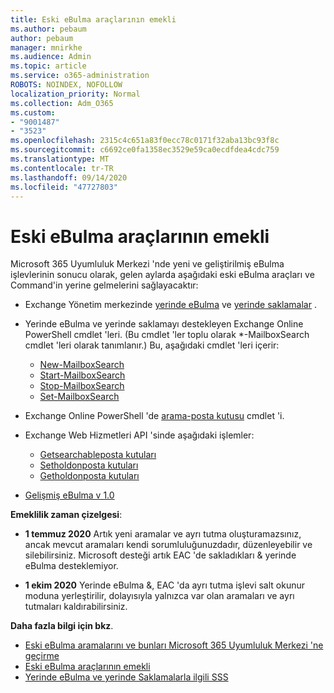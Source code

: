 ```yaml
---
title: Eski eBulma araçlarının emekli
ms.author: pebaum
author: pebaum
manager: mnirkhe
ms.audience: Admin
ms.topic: article
ms.service: o365-administration
ROBOTS: NOINDEX, NOFOLLOW
localization_priority: Normal
ms.collection: Adm_O365
ms.custom:
- "9001487"
- "3523"
ms.openlocfilehash: 2315c4c651a83f0ecc78c0171f32aba13bc93f8c
ms.sourcegitcommit: c6692ce0fa1358ec3529e59ca0ecdfdea4cdc759
ms.translationtype: MT
ms.contentlocale: tr-TR
ms.lasthandoff: 09/14/2020
ms.locfileid: "47727803"
---
```

# <a name="retirement-of-legacy-ediscovery-tools"></a>Eski eBulma araçlarının emekli

Microsoft 365 Uyumluluk Merkezi 'nde yeni ve geliştirilmiş eBulma işlevlerinin sonucu olarak, gelen aylarda aşağıdaki eski eBulma araçları ve Command'in yerine gelmelerini sağlayacaktır:

- Exchange Yönetim merkezinde [yerinde eBulma](https://docs.microsoft.com/exchange/security-and-compliance/in-place-ediscovery/in-place-ediscovery) ve [yerinde saklamalar](https://docs.microsoft.com/exchange/security-and-compliance/create-or-remove-in-place-holds) .

- Yerinde eBulma ve yerinde saklamayı destekleyen Exchange Online PowerShell cmdlet 'leri. (Bu cmdlet 'ler toplu olarak *-MailboxSearch cmdlet 'leri olarak tanımlanır.) Bu, aşağıdaki cmdlet 'leri içerir:

    - [New-MailboxSearch](https://docs.microsoft.com/powershell/module/exchange/policy-and-compliance-content-search/new-mailboxsearch)
    - [Start-MailboxSearch](https://docs.microsoft.com/powershell/module/exchange/policy-and-compliance-content-search/start-mailboxsearch)
    - [Stop-MailboxSearch](https://docs.microsoft.com/powershell/module/exchange/policy-and-compliance-content-search/stop-mailboxsearch)
    - [Set-MailboxSearch](https://docs.microsoft.com/powershell/module/exchange/policy-and-compliance-content-search/set-mailboxsearch)

- Exchange Online PowerShell 'de [arama-posta kutusu](https://docs.microsoft.com/powershell/module/exchange/mailboxes/search-mailbox?view=exchange-ps) cmdlet 'i.
- Exchange Web Hizmetleri API 'sinde aşağıdaki işlemler:
    - [Getsearchableposta kutuları](https://docs.microsoft.com/exchange/client-developer/web-service-reference/getsearchablemailboxes-operation)
    - [Setholdonposta kutuları](https://docs.microsoft.com/exchange/client-developer/web-service-reference/setholdonmailboxes-operation)
    - [Getholdonposta kutuları](https://docs.microsoft.com/exchange/client-developer/web-service-reference/getholdonmailboxes-operation)

- [Gelişmiş eBulma v 1.0](https://docs.microsoft.com/microsoft-365/compliance/office-365-advanced-ediscovery)

**Emeklilik zaman çizelgesi**:
- **1 temmuz 2020** Artık yeni aramalar ve ayrı tutma oluşturamazsınız, ancak mevcut aramaları kendi sorumluluğunuzdadır, düzenleyebilir ve silebilirsiniz. Microsoft desteği artık EAC 'de sakladıkları & yerinde eBulma desteklemiyor.
    
- **1 ekim 2020** Yerinde eBulma &, EAC 'da ayrı tutma işlevi salt okunur moduna yerleştirilir, dolayısıyla yalnızca var olan aramaları ve ayrı tutmaları kaldırabilirsiniz.

**Daha fazla bilgi için bkz**.

 - [Eski eBulma aramalarını ve bunları Microsoft 365 Uyumluluk Merkezi 'ne geçirme](https://docs.microsoft.com/microsoft-365/compliance/migrate-legacy-ediscovery-searches-and-holds)
 - [Eski eBulma araçlarının emekli](https://docs.microsoft.com/microsoft-365/compliance/legacy-ediscovery-retirement)
 - [Yerinde eBulma ve yerinde Saklamalarla ilgili SSS](https://docs.microsoft.com/microsoft-365/compliance/legacy-ediscovery-retirement#faqs-about-in-place-ediscovery-and-in-place-holds)



